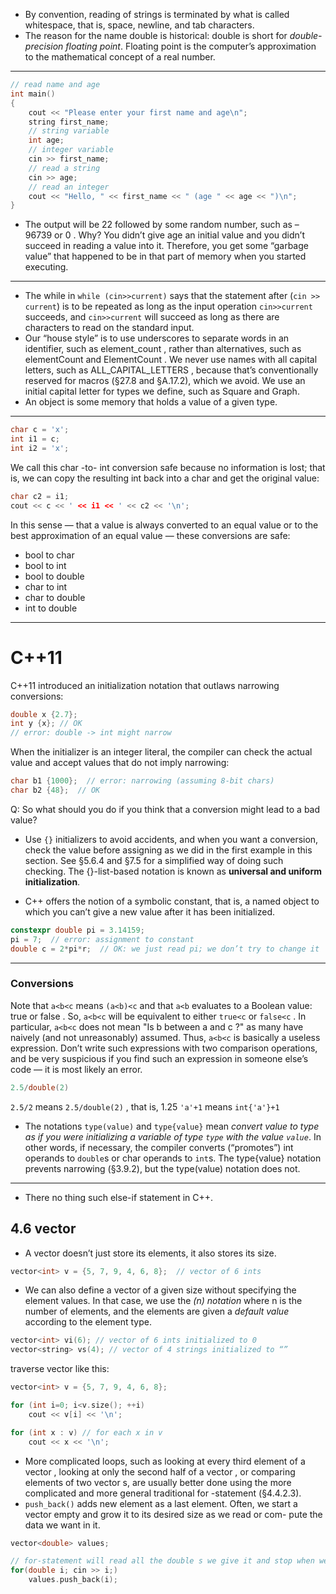 * By convention, reading of strings is terminated by what is called whitespace, that is, space, newline, and tab characters.
* The reason for the name double is historical: double is short for _double-precision floating point_. Floating point is the computer’s approximation to the mathematical concept of a real number.
***

```cpp
// read name and age
int main()
{
    cout << "Please enter your first name and age\n";
    string first_name;
    // string variable
    int age;
    // integer variable
    cin >> first_name;
    // read a string
    cin >> age;
    // read an integer
    cout << "Hello, " << first_name << " (age " << age << ")\n";
}
```
* The output will be 22 followed by some random number, such as – 96739 or 0 . Why? You didn’t give age an initial value and you didn’t
succeed in reading a value into it. Therefore, you get some “garbage value” that happened to be in that part of memory when you started executing.

***
* The while in `while (cin>>current)` says that the statement after (`cin >> current`) is to be repeated as long as the input operation `cin>>current` succeeds, and `cin>>current` will succeed as long as there are characters to read on the standard input.
* Our “house style” is to use underscores to separate words in an identifier, such as element_count , rather than alternatives, such as elementCount and ElementCount . We never use names with all capital letters, such as ALL_CAPITAL_LETTERS , because that’s conventionally reserved for macros (§27.8 and §A.17.2), which we avoid. We use an initial capital letter for types we define, such as Square and Graph.
* An object is some memory that holds a value of a given type.
***
```cpp
char c = 'x';
int i1 = c;
int i2 = 'x';
```
We call this char -to- int conversion safe because no information is lost; that is, we can copy the resulting int back into a char and get the original value:
```cpp
char c2 = i1;
cout << c << ' << i1 << ' << c2 << '\n';
```
In this sense — that a value is always converted to an equal value or to the best approximation of an equal value — these conversions are safe:
* bool to char
* bool to int
* bool to double
* char to int
* char to double
* int to double
***
# C++11

C++11 introduced an initialization notation that outlaws narrowing conversions:
```cpp
double x {2.7};
int y {x}; // OK
// error: double -> int might narrow
```
When the initializer is an integer literal, the compiler can check the actual value and accept values that do not imply narrowing:
```cpp
char b1 {1000};  // error: narrowing (assuming 8-bit chars)
char b2 {48};  // OK
```
Q: So what should you do if you think that a conversion might lead to a bad value? 
* Use `{}` initializers to avoid accidents, and when you want a conversion, check the value before assigning as we did in the first example in this section. See
§5.6.4 and §7.5 for a simplified way of doing such checking. The {}-list-based notation is known as **universal and uniform initialization**.

* C++ offers the notion of a symbolic constant, that is, a named object to which you can’t give a new value after it has been initialized.
```cpp
constexpr double pi = 3.14159;
pi = 7;  // error: assignment to constant
double c = 2*pi*r;  // OK: we just read pi; we don’t try to change it
```
***


### Conversions
Note that `a<b<c` means `(a<b)<c` and that `a<b` evaluates to a Boolean value: true or false . So, `a<b<c` will be equivalent to either `true<c` or `false<c` . In particular, `a<b<c` does not mean "Is b between a and c ?" as many have naively (and not unreasonably) assumed. Thus, `a<b<c` is basically a useless expression. Don’t write such expressions with two comparison operations, and be very suspicious if you find such an expression in someone else’s code — it is most likely an error.
```cpp
2.5/double(2)
```
`2.5/2` means `2.5/double(2)` , that is, 1.25
`'a'+1` means `int{'a'}+1`

* The notations `type(value)` and `type{value}` mean *convert value to type as if you were initializing a variable of type `type` with the value `value`*. In other words, if necessary, the compiler converts (“promotes”) int operands to `double`s or char operands to `int`s. The type{value} notation prevents narrowing (§3.9.2), but the type(value) notation does not.
***
* There no thing such else-if statement in C++.

## 4.6 vector
* A vector doesn’t just store its elements, it also stores its size.
```cpp
vector<int> v = {5, 7, 9, 4, 6, 8};  // vector of 6 ints
```

* We can also define a vector of a given size without specifying the element values. In that case, we use the _(n) notation_ where n is the number of elements, and the elements are given a _default value_ according to the element type.

```cpp
vector<int> vi(6); // vector of 6 ints initialized to 0
vector<string> vs(4); // vector of 4 strings initialized to “”
```
traverse vector like this:
```cpp
vector<int> v = {5, 7, 9, 4, 6, 8};

for (int i=0; i<v.size(); ++i)
    cout << v[i] << '\n';

for (int x : v) // for each x in v
    cout << x << '\n';
```
* More complicated loops, such as looking at every third element of a vector , looking at only the second half of a vector , or comparing elements of two vector s, are usually better done using the more complicated and more general traditional for -statement (§4.4.2.3).
* `push_back()` adds new element as a last element. Often, we start a vector empty and grow it to its desired size as we read or com-
pute the data we want in it.

```cpp
vector<double> values;

// for-statement will read all the double s we give it and stop when we give it anything else.
for(double i; cin >> i;)
    values.push_back(i);
```
